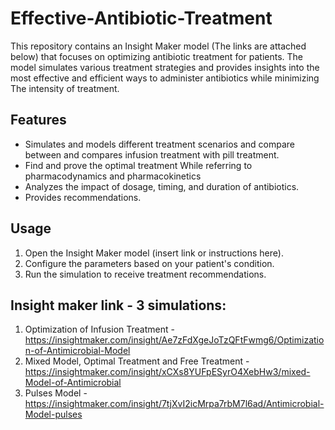 # Effective-Antibiotic-Treatment
This repository contains an Insight Maker model (The links are attached below) that focuses on optimizing antibiotic treatment for patients. The model simulates various treatment strategies and provides insights into the most effective and efficient ways to administer antibiotics while minimizing The intensity of treatment.

## Features
- Simulates and models different treatment scenarios and compare between and compares infusion treatment with pill treatment.
- Find and prove the optimal treatment While referring to pharmacodynamics and pharmacokinetics
- Analyzes the impact of dosage, timing, and duration of antibiotics.
- Provides recommendations.

## Usage
1. Open the Insight Maker model (insert link or instructions here).
2. Configure the parameters based on your patient's condition.
3. Run the simulation to receive treatment recommendations.

## Insight maker link - 3 simulations:
1. Optimization of Infusion Treatment -  https://insightmaker.com/insight/Ae7zFdXgeJoTzQFtFwmg6/Optimization-of-Antimicrobial-Model
2. Mixed Model, Optimal Treatment and Free Treatment - https://insightmaker.com/insight/xCXs8YUFpESyrO4XebHw3/mixed-Model-of-Antimicrobial
3. Pulses Model - https://insightmaker.com/insight/7tjXvI2icMrpa7rbM7l6ad/Antimicrobial-Model-pulses
